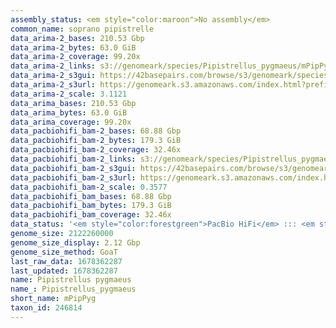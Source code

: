 ```yaml
---
assembly_status: <em style="color:maroon">No assembly</em>
common_name: soprano pipistrelle
data_arima-2_bases: 210.53 Gbp
data_arima-2_bytes: 63.0 GiB
data_arima-2_coverage: 99.20x
data_arima-2_links: s3://genomeark/species/Pipistrellus_pygmaeus/mPipPyg2/genomic_data/arima/<br>
data_arima-2_s3gui: https://42basepairs.com/browse/s3/genomeark/species/Pipistrellus_pygmaeus/mPipPyg2/genomic_data/arima/
data_arima-2_s3url: https://genomeark.s3.amazonaws.com/index.html?prefix=species/Pipistrellus_pygmaeus/mPipPyg2/genomic_data/arima/
data_arima-2_scale: 3.1121
data_arima_bases: 210.53 Gbp
data_arima_bytes: 63.0 GiB
data_arima_coverage: 99.20x
data_pacbiohifi_bam-2_bases: 68.88 Gbp
data_pacbiohifi_bam-2_bytes: 179.3 GiB
data_pacbiohifi_bam-2_coverage: 32.46x
data_pacbiohifi_bam-2_links: s3://genomeark/species/Pipistrellus_pygmaeus/mPipPyg2/genomic_data/pacbio_hifi/<br>
data_pacbiohifi_bam-2_s3gui: https://42basepairs.com/browse/s3/genomeark/species/Pipistrellus_pygmaeus/mPipPyg2/genomic_data/pacbio_hifi/
data_pacbiohifi_bam-2_s3url: https://genomeark.s3.amazonaws.com/index.html?prefix=species/Pipistrellus_pygmaeus/mPipPyg2/genomic_data/pacbio_hifi/
data_pacbiohifi_bam-2_scale: 0.3577
data_pacbiohifi_bam_bases: 68.88 Gbp
data_pacbiohifi_bam_bytes: 179.3 GiB
data_pacbiohifi_bam_coverage: 32.46x
data_status: '<em style="color:forestgreen">PacBio HiFi</em> ::: <em style="color:forestgreen">Arima</em>'
genome_size: 2122260000
genome_size_display: 2.12 Gbp
genome_size_method: GoaT
last_raw_data: 1678362287
last_updated: 1678362287
name: Pipistrellus pygmaeus
name_: Pipistrellus_pygmaeus
short_name: mPipPyg
taxon_id: 246814
---
```

